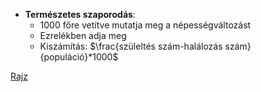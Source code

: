 - **Természetes szaporodás**:
	- 1000 főre vetítve mutatja meg a népességváltozást
	- Ezrelékben adja meg
	- Kiszámítás: $\frac{szüleltés szám-halálozás szám}{populáció}*1000$ 

[Rajz](obsidian://open?vault=%C3%93rai%20jegyzet&file=F%C3%B6ldrajz%2FN%C3%A9pess%C3%A9g%20-%C3%A9s%20telep%C3%BCl%C3%A9sf%C3%B6ldrajz%2F2.%20N%C3%A9pesed%C3%A9si%20%C3%A1tmenet%20szakaszai.excalidraw)

